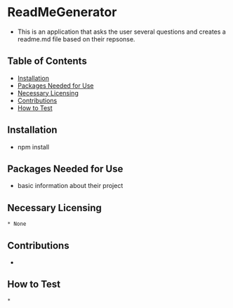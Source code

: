 # ReadMeGenerator

* This is an application that asks the user several questions and creates a readme.md file based on their repsonse.

## Table of Contents

* [Installation](#Installation)
* [Packages Needed for Use](#Packages%20Needed%20for%20Use)
* [Necessary Licensing](#Necessary%20Licensing)
* [Contributions](#Contributions)
* [How to Test](#How%20to%20Test)

## Installation
* npm install

## Packages Needed for Use
* basic information about their project

## Necessary Licensing
```
* None
```

## Contributions
* 
  
## How to Test
```
* 
```
